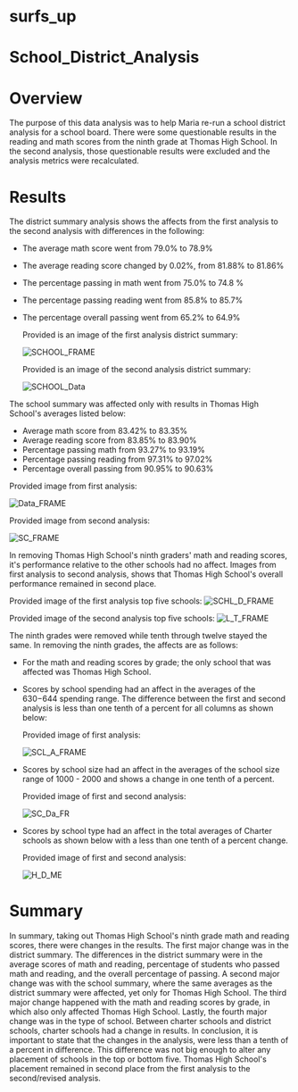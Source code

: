 # surfs_up
# School_District_Analysis
# Overview
The purpose of this data analysis was to help Maria re-run a school district analysis for a school board. There were some questionable results in the reading and math scores from the ninth grade at Thomas High School. In the second analysis, those questionable results were excluded and the analysis metrics were recalculated. 


#


# Results
The district summary analysis shows the affects from the first analysis to the second analysis with differences in the following:

- The average math score went from 79.0% to 78.9% 
- The average reading score changed by 0.02%, from 81.88% to 81.86% 
- The percentage passing in math went from 75.0% to 74.8 %
- The percentage passing reading went from 85.8% to 85.7%
- The percentage overall passing went from 65.2% to 64.9%


   Provided is an image of the first analysis district summary:

   ![SCHOOL_FRAME](Resources/district_summary_original.PNG)



   Provided is an image of the second analysis district summary:


   ![SCHOOL_Data](Resources/district_summary_challenge.PNG)





The school summary was affected only with results in Thomas High School's averages listed below:
 
 - Average math score from 83.42% to 83.35%
 - Average reading score from 83.85% to 83.90% 
 - Percentage passing math from 93.27% to 93.19%
 - Percentage passing reading from 97.31% to 97.02%
 - Percentage overall passing from 90.95% to 90.63%

Provided image from first analysis:

  
   ![Data_FRAME](Resources/school_summary_original.PNG)



   Provided image from second analysis:



   ![SC_FRAME](Resources/school_summary_challenge.PNG)


In removing Thomas High School's ninth graders' math and reading scores, it's performance relative to the other schools had no affect. Images from first analysis to second analysis, shows that Thomas High School's overall performance remained in second place.

 Provided image of the first analysis top five schools:
   ![SCHL_D_FRAME](Resources/thomas_perform_original.PNG)

Provided image of the second analysis top five schools:
   ![L_T_FRAME](Resources/thomas_perform_challenge.PNG)

The ninth grades were removed while tenth through twelve stayed the same. In removing the ninth grades, the affects are as follows:

- For the math and reading scores by grade; the only school that was affected was Thomas High School. 
 
- Scores by school spending had an affect in the averages of the $630-$644 spending range. The difference between the first and second analysis is less than one tenth of a percent for all columns as shown below:  

   Provided image of  first analysis:


   ![SCL_A_FRAME](Resources/spend_original_challenge.PNG)



- Scores by school size had an affect in the averages of the school size range of 1000 - 2000 and shows a change in one tenth of a percent. 

    Provided image of first and second analysis:
   
   ![SC_Da_FR](Resources/size_original_challenge.PNG)

- Scores by school type had an affect in the total averages of Charter schools as shown below with a less than one tenth of a percent change. 
 
   Provided image of first and second analysis:

   ![H_D_ME](Resources/type_original_challenge.PNG) 
    

# Summary
In summary, taking out Thomas High School's ninth grade math and reading scores, there were changes in the results. The first major change was in the district summary. The differences in the district summary were in the average scores of math and reading, percentage of students who passed math and reading, and the overall percentage of passing. A second major change was with the school summary, where the same averages as the district summary were affected, yet only for Thomas High School. The  third major change happened with the math and reading scores by grade, in which also only affected Thomas High School. Lastly, the fourth major change was in the type of school. Between charter schools and district schools, charter schools had a change in results. In conclusion, it is important to state that the changes in the analysis, were less than a tenth of a percent in difference. This difference was not big enough to alter any placement of schools in the top or bottom five. Thomas High School's placement remained in second place from the first analysis to the second/revised analysis. 